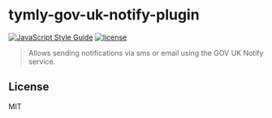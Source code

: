 # tymly-gov-uk-notify-plugin
[![JavaScript Style Guide](https://img.shields.io/badge/code_style-standard-brightgreen.svg)](https://standardjs.com) [![license](https://img.shields.io/github/license/mashape/apistatus.svg)](https://github.com/wmfs/tymly/blob/master/plugins/tymly-gov-uk-notify-plugin/LICENSE)

> Allows sending notifications via sms or email using the GOV UK Notify service.


## <a name="license"></a>License

MIT
